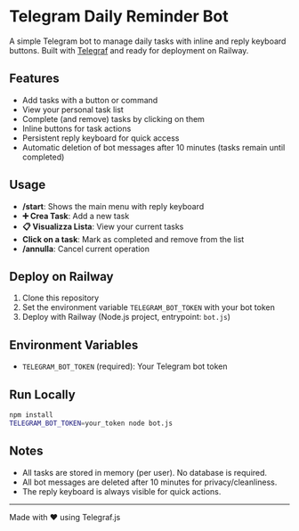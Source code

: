 # Telegram Daily Reminder Bot

A simple Telegram bot to manage daily tasks with inline and reply keyboard buttons. Built with [Telegraf](https://telegraf.js.org/) and ready for deployment on Railway.

## Features
- Add tasks with a button or command
- View your personal task list
- Complete (and remove) tasks by clicking on them
- Inline buttons for task actions
- Persistent reply keyboard for quick access
- Automatic deletion of bot messages after 10 minutes (tasks remain until completed)

## Usage
- **/start**: Shows the main menu with reply keyboard
- **➕ Crea Task**: Add a new task
- **📋 Visualizza Lista**: View your current tasks
- **Click on a task**: Mark as completed and remove from the list
- **/annulla**: Cancel current operation

## Deploy on Railway
1. Clone this repository
2. Set the environment variable `TELEGRAM_BOT_TOKEN` with your bot token
3. Deploy with Railway (Node.js project, entrypoint: `bot.js`)

## Environment Variables
- `TELEGRAM_BOT_TOKEN` (required): Your Telegram bot token

## Run Locally
```bash
npm install
TELEGRAM_BOT_TOKEN=your_token node bot.js
```

## Notes
- All tasks are stored in memory (per user). No database is required.
- All bot messages are deleted after 10 minutes for privacy/cleanliness.
- The reply keyboard is always visible for quick actions.

---

Made with ❤️ using Telegraf.js
